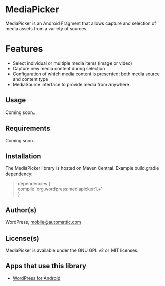 # MediaPicker
MediaPicker is an Android Fragment that allows capture and selection of media assets from a variety of sources.

# Features
* Select individual or multiple media items (image or video)
* Capture new media content during selection
* Configuration of which media content is presented; both media source and content type
* MediaSource interface to provide media from anywhere

## Usage
Coming soon...

## Requirements
Coming soon...

## Installation
The MediaPicker library is hosted on Maven Central. Example build.gradle dependency:
>dependencies {<br>compile 'org.wordpress:mediapicker:1.+'<br>}

## Author(s)
WordPress, mobile@automattic.com

## License(s)
MediaPicker is available under the GNU GPL v2 or MIT licenses.

## Apps that use this library

* [WordPress for Android][1]

[1]: https://github.com/wordpress-mobile/WordPress-Android
